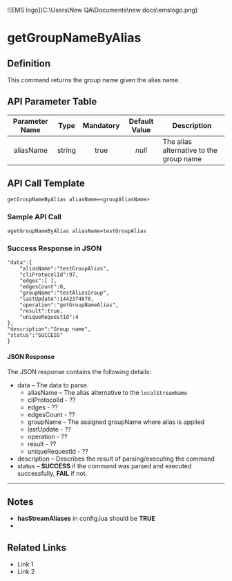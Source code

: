 ![EMS logo](C:\Users\New QA\Documents\new docs\emslogo.png)



# getGroupNameByAlias



## Definition

This command returns the group name given the alias name.





## API Parameter Table



| Parameter Name |  Type  | Mandatory | Default Value | Description                             |
| :------------: | :----: | :-------: | :-----------: | --------------------------------------- |
|   aliasName    | string |   true    |    *null*     | The alias alternative to the group name |



## API Call Template

``` 
getGroupNameByAlias aliasName=<groupAliasName>
```



### Sample API Call

``` 
agetGroupNameByAlias aliasName=testGroupAlias
```



### Success Response in JSON

``` 
"data":{
	"aliasName":"testGroupAlias",
	"cliProtocolId":97,
	"edges":[ ],
	"edgesCount":0,
	"groupName":"testAliasGroup",
	"lastUpdate":1442374870,
	"operation":"getGroupNameAlias",
	"result":true,
	"uniqueRequestId":4
},
"description":"Group name",
"status":"SUCCESS"
}
```



#### JSON Response

The JSON response contains the following details:

- data – The data to parse.
  - aliasName – The alias alternative to the `localStreamName`
  - cliProtocolId - ??
  - edges - ??
  - edgesCount - ??
  - groupName – The assigned groupName where alias is applied
  - lastUpdate - ??
  - operation - ??
  - result - ??
  - uniqueRequestId - ??
- description – Describes the result of parsing/executing the command
- status – **SUCCESS** if the command was parsed and executed successfully, **FAIL** if not.

------

## Notes

- **hasStreamAliases** in config.lua should be **TRUE**
- ​





## **Related Links**

- Link 1
- Link 2